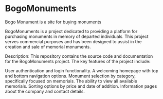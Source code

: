 # BogoMonuments
Bogo Monument is a site for buying monuments

BogoMonuments is a project dedicated to providing a platform for  purchasing monuments in memory of departed individuals. This project serves commercial purposes and has been designed to assist in the creation and sale of memorial monuments.

Description:
This repository contains the source code and documentation for the BogoMonuments project. The key features of the project include:

User authentication and login functionality.
A welcoming homepage with top and bottom navigation options.
Monument selection by category, specifically focused on memorials.
The ability to view all available memorials.
Sorting options by price and date of addition.
Information pages about the company and contact details.


